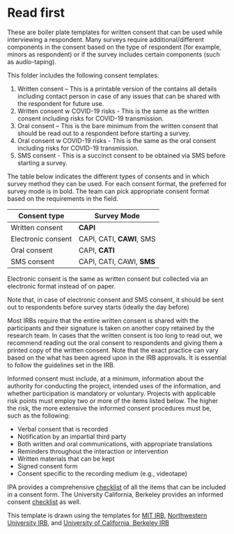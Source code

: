 # Read first

These are boiler plate templates for written consent that can be used while interviewing a respondent.
Many surveys require additional/different components in the consent based on the type of respondent (for example, minors as respondent)
or if the survey includes certain components (such as audio-taping).

This folder includes the following consent templates:

1. Written consent – This is a printable version of the contains all details including contact person in case of any issues that
can be shared with the respondent for future use.
2. Written consent w COVID-19 risks - This is the same as the written consent including risks for COVID-19 transmission.
3. Oral consent – This is the bare minimum from the written consent that should be read out to a respondent before starting a survey.
4. Oral consent w COVID-19 risks - This is the same as the oral consent including risks for COVID-19 transmission.
5. SMS consent - This is a succinct consent to be obtained via SMS before starting a survey.

The table below indicates the different types of consents and in which survey method they can be used. For each consent format, 
the preferred for survey mode is in bold. The team can pick appropriate consent format based on the requirements in the field.

|    Consent type    |      Survey Mode       |
| ------------------ | ---------------------- |
| Written consent    | **CAPI**                   |
| Electronic consent | CAPI, CATI, **CAWI**, SMS  |
| Oral consent       | CAPI, **CATI**             |
| SMS consent        | CAPI, CATI, CAWI, **SMS**  |

Electronic consent is the same as written consent but collected via an electronic format instead of on paper. 

Note that, in case of electronic consent and SMS consent, it should be sent out to respondents before survey starts (ideally the day before)


Most IRBs require that the entire written consent is shared with the participants and their signature is taken on another copy
retained by the research team. 
In cases that the written consent is too long to read out,
we recommend reading out the oral consent to respondents and giving them a printed copy of the written consent.
Note that the exact practice can vary based on the what has been agreed upon in the IRB approvals.
It is essential to follow the guidelines set in the IRB.

Informed consent must include, at a minimum, information about the authority for conducting the project,
intended uses of the information, and whether participation is mandatory or voluntary.
Projects with applicable risk points must employ two or more of the items listed below.
The higher the risk, the more extensive the informed consent procedures must be, such as the following: 

- Verbal consent that is recorded 
- Notification by an impartial third party 
- Both written and oral communications, with appropriate translations 
- Reminders throughout the interaction or intervention 
- Written materials that can be kept 
- Signed consent form 
- Consent specific to the recording medium (e.g., videotape)

IPA provides a comprehensive [checklist](https://www.poverty-action.org/sites/default/files/Consent_Form_Checklist_and_Template.docx)
of all the items that can be included in a consent form.
The University California, Berkeley provides an informed consent
[checklist](https://cphs.berkeley.edu/checklists_worksheets/consent.pdf) as well.

This template is drawn using the templates for
[MIT IRB](https://couhes.mit.edu/sites/default/files/documents/Consent-Form-Non-Biomedical-2019-03-11.doc),
[Northwestern University IRB](https://irb.northwestern.edu/sites/irb/files/documents/HRP-582%20-%20TEMPLATE%20-%20Social%20Behavorial%20Consent_09062019.docx),
and [University of California, Berkeley IRB](https://cphs.berkeley.edu/CF-Template_SocBehav.docx)
